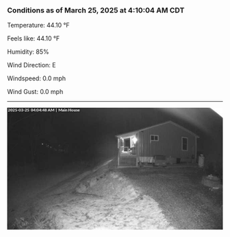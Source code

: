 ### Conditions as of March 25, 2025 at 4:10:04 AM CDT 

Temperature: 44.10 &deg;F

Feels like: 44.10 &deg;F

Humidity: 85%

Wind Direction: E

Windspeed: 0.0 mph

Wind Gust: 0.0 mph

---

<img src="./images/latest.jpeg"/>

